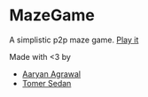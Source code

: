 # MazeGame

A simplistic p2p maze game.
[Play it](http://Sordamente.github.io/MazeGame)

Made with <3 by
- [Aaryan Agrawal](https://github.com/13Ducks)
- [Tomer Sedan](https://github.com/Sordamente)

